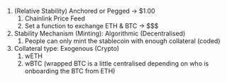 1. (Relative Stability) Anchored or Pegged -> $1.00
    1. Chainlink Price Feed
    2. Set a function to exchange ETH & BTC -> $$$
2. Stability Mechanism (Minting): Algorithmic (Decentralised)
    1. People can only mint the stablecoin with enough collateral (coded)
3. Collateral type: Exogenous (Crypto)
    1. wETH
    2. wBTC (wrapped BTC is a little centralised depending on who is onboarding the BTC from ETH)

